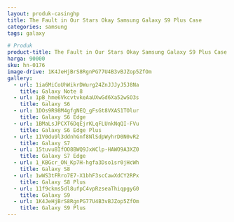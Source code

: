 ```yaml
---
layout: produk-casinghp
title: The Fault in Our Stars Okay Samsung Galaxy S9 Plus Case
categories: samsung
tags: galaxy

# Produk
product-title: The Fault in Our Stars Okay Samsung Galaxy S9 Plus Case
harga: 90000
sku: hn-0176
image-drive: 1K4JeHjBrS8RgnPG77U4B3vBJZop5ZfOm
gallery:
  - url: 1ia6MiCoUhWikrDWurg24ZnJJJyJ5J8Na
    title: Galaxy Note 8
  - url: 1pB_hme6VkcvtvkeAaUXwGd6Xa52wSO3s
    title: Galaxy S6
  - url: 1DOs9R98M4gfgNEQ_gFsGt8VXAS1TOlur
    title: Galaxy S6 Edge
  - url: 1BMaLsJPCXT6DqEjrKLqFLUnkNqQI-FVu
    title: Galaxy S6 Edge Plus
  - url: 1IV0du9l3ddnhGnf8NlSdpWyhrD0N0vR2
    title: Galaxy S7
  - url: 15tuvu8IfOO8BWQ9JxWClp-HAWO9A3XZ0
    title: Galaxy S7 Edge
  - url: 1_KBGcr_ON_Kp7H-hgfa3Dso1sr0jHcWh
    title: Galaxy S8
  - url: 1wWS3tFRro7E7-X1bhF3scCawXdCY2RPx
    title: Galaxy S8 Plus
  - url: 11f9ckms5dl8ufpC4vpRzseaThiqpgyG0
    title: Galaxy S9
  - url: 1K4JeHjBrS8RgnPG77U4B3vBJZop5ZfOm
    title: Galaxy S9 Plus
---
```

